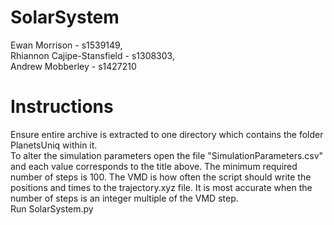 # SolarSystem
Ewan Morrison - s1539149, </br>
Rhiannon Cajipe-Stansfield - s1308303, </br>
Andrew Mobberley - s1427210 </br>

# Instructions
Ensure entire archive is extracted to one directory which contains the folder PlanetsUniq within it. </br>
To alter the simulation parameters open the file "SimulationParameters.csv" and each value corresponds to the title above. The minimum required number of steps is 100. The VMD is how often the script should write the positions and times to the trajectory.xyz file. It is most accurate when the number of steps is an integer multiple of the VMD step.</br>
Run SolarSystem.py
